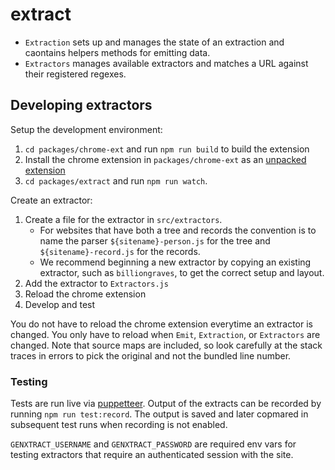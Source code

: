 # extract

* `Extraction` sets up and manages the state of an extraction and caontains helpers methods for emitting data.
* `Extractors` manages available extractors and matches a URL against their registered regexes.

## Developing extractors

Setup the development environment:

1. `cd packages/chrome-ext` and run `npm run build` to build the extension
1. Install the chrome extension in `packages/chrome-ext` as an [unpacked extension](https://developer.chrome.com/extensions/getstarted#unpacked)
1. `cd packages/extract` and run `npm run watch`. 

Create an extractor:

1. Create a file for the extractor in `src/extractors`. 
    * For websites that have both a tree and records the convention is to name the parser 
    `${sitename}-person.js` for the tree and `${sitename}-record.js` for the records.
    * We recommend beginning a new extractor by copying an existing extractor, such 
    as `billiongraves`, to get the correct setup and layout.
1. Add the extractor to `Extractors.js`
1. Reload the chrome extension
1. Develop and test

You do not have to reload the chrome extension everytime an extractor is changed.
You only have to reload when `Emit`, `Extraction`, or `Extractors` are changed. 
Note that source maps are included, so look carefully at the stack traces in errors
to pick the original and not the bundled line number.

### Testing

Tests are run live via [puppetteer](https://github.com/GoogleChrome/puppeteer).
Output of the extracts can be recorded by running `npm run test:record`. The output
is saved and later copmared in subsequent test runs when recording is not enabled.

`GENXTRACT_USERNAME` and `GENXTRACT_PASSWORD` are required env vars for testing
extractors that require an authenticated session with the site.